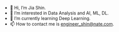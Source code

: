 - 👋 Hi, I’m Jia Shin.
- 👀 I’m interested in Data Analysis and AI, ML, DL.
- 🌱 I’m currently learning Deep Learning.
- 📫 How to contact me is engineer_shin@nate.com.

<!---
jia-shin/jia-shin is a ✨ special ✨ repository because its `README.md` (this file) appears on your GitHub profile.
You can click the Preview link to take a look at your changes.
--->
